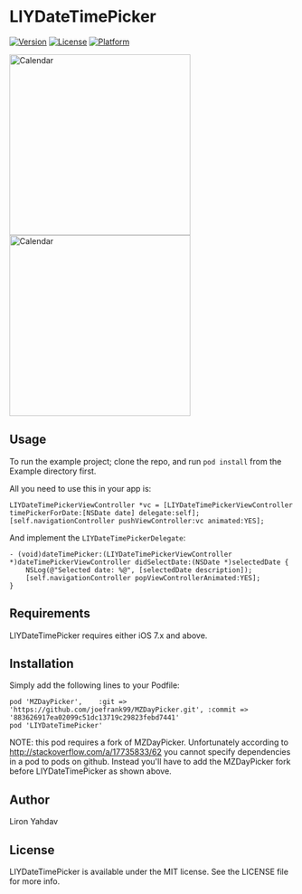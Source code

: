 # LIYDateTimePicker

[![Version](https://img.shields.io/cocoapods/v/LIYDateTimePicker.svg?style=flat)](http://cocoadocs.org/docsets/LIYDateTimePicker)
[![License](https://img.shields.io/cocoapods/l/LIYDateTimePicker.svg?style=flat)](http://cocoadocs.org/docsets/LIYDateTimePicker)
[![Platform](https://img.shields.io/cocoapods/p/LIYDateTimePicker.svg?style=flat)](http://cocoadocs.org/docsets/LIYDateTimePicker)

<img src="https://raw.githubusercontent.com/lyahdav/LIYDateTimePicker/master/Screens/Screen1.png" alt="Calendar" width="320px"/> 
<img src="https://raw.githubusercontent.com/lyahdav/LIYDateTimePicker/master/Screens/Screen2.png" alt="Calendar" width="320px"/>

## Usage

To run the example project; clone the repo, and run `pod install` from the Example directory first.

All you need to use this in your app is:

    LIYDateTimePickerViewController *vc = [LIYDateTimePickerViewController timePickerForDate:[NSDate date] delegate:self];
    [self.navigationController pushViewController:vc animated:YES];

And implement the `LIYDateTimePickerDelegate`:

    - (void)dateTimePicker:(LIYDateTimePickerViewController *)dateTimePickerViewController didSelectDate:(NSDate *)selectedDate {
        NSLog(@"Selected date: %@", [selectedDate description]);
        [self.navigationController popViewControllerAnimated:YES];
    }


## Requirements

LIYDateTimePicker requires either iOS 7.x and above.

## Installation

Simply add the following lines to your Podfile:

    pod 'MZDayPicker',    :git => 'https://github.com/joefrank99/MZDayPicker.git', :commit => '883626917ea02099c51dc13719c29823febd7441'
    pod 'LIYDateTimePicker'

NOTE: this pod requires a fork of MZDayPicker. Unfortunately according to http://stackoverflow.com/a/17735833/62 you cannot specify dependencies in a pod to pods on github. Instead you'll have to add the MZDayPicker fork before LIYDateTimePicker as shown above.

## Author

Liron Yahdav

## License

LIYDateTimePicker is available under the MIT license. See the LICENSE file for more info.

